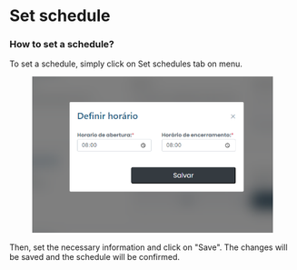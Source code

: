 # Set schedule

### How to set a schedule?

To set a schedule, simply click on Set schedules tab on menu.

<figure><img src="../../../.gitbook/assets/schedule.png" alt=""><figcaption></figcaption></figure>

Then, set the necessary information and click on "Save". The changes will be saved and the schedule will be confirmed.
